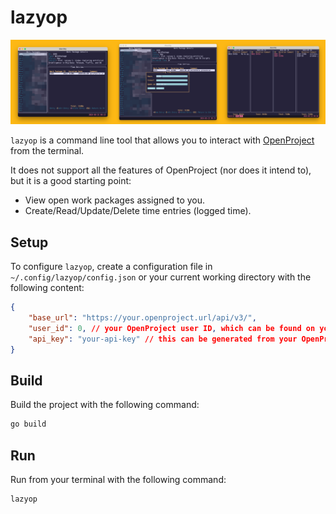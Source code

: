 # lazyop

![](preview.png)

`lazyop` is a command line tool that allows you to interact with [OpenProject](https://www.openproject.org) from the terminal.

It does not support all the features of OpenProject (nor does it intend to), but it is a good starting point:

* View open work packages assigned to you.
* Create/Read/Update/Delete time entries (logged time).

## Setup

To configure `lazyop`, create a configuration file in `~/.config/lazyop/config.json` or your current working directory
with the following content:

```json
{
    "base_url": "https://your.openproject.url/api/v3/",
    "user_id": 0, // your OpenProject user ID, which can be found on your profile page URL
    "api_key": "your-api-key" // this can be generated from your OpenProject account settings
}
```

## Build

Build the project with the following command:

```bash
go build
```

## Run

Run from your terminal with the following command:

```bash
lazyop
```
